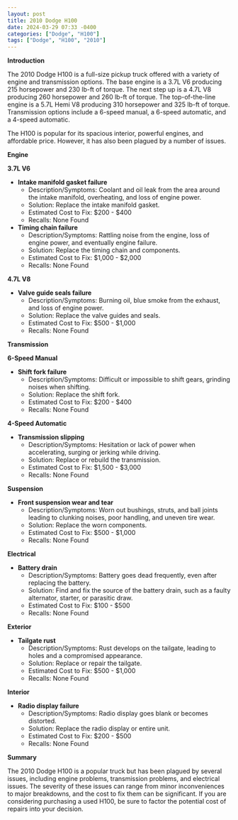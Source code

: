 ```yaml
---
layout: post
title: 2010 Dodge H100
date: 2024-03-29 07:33 -0400
categories: ["Dodge", "H100"]
tags: ["Dodge", "H100", "2010"]
---
```

**Introduction**

The 2010 Dodge H100 is a full-size pickup truck offered with a variety of engine and transmission options. The base engine is a 3.7L V6 producing 215 horsepower and 230 lb-ft of torque. The next step up is a 4.7L V8 producing 260 horsepower and 260 lb-ft of torque. The top-of-the-line engine is a 5.7L Hemi V8 producing 310 horsepower and 325 lb-ft of torque. Transmission options include a 6-speed manual, a 6-speed automatic, and a 4-speed automatic.

The H100 is popular for its spacious interior, powerful engines, and affordable price. However, it has also been plagued by a number of issues.

**Engine**

**3.7L V6**

* **Intake manifold gasket failure**
    * Description/Symptoms: Coolant and oil leak from the area around the intake manifold, overheating, and loss of engine power.
    * Solution: Replace the intake manifold gasket.
    * Estimated Cost to Fix: $200 - $400
    * Recalls: None Found
* **Timing chain failure**
    * Description/Symptoms: Rattling noise from the engine, loss of engine power, and eventually engine failure.
    * Solution: Replace the timing chain and components.
    * Estimated Cost to Fix: $1,000 - $2,000
    * Recalls: None Found

**4.7L V8**

* **Valve guide seals failure**
    * Description/Symptoms: Burning oil, blue smoke from the exhaust, and loss of engine power.
    * Solution: Replace the valve guides and seals.
    * Estimated Cost to Fix: $500 - $1,000
    * Recalls: None Found

**Transmission**

**6-Speed Manual**
* **Shift fork failure**
    * Description/Symptoms: Difficult or impossible to shift gears, grinding noises when shifting.
    * Solution: Replace the shift fork.
    * Estimated Cost to Fix: $200 - $400
    * Recalls: None Found

**4-Speed Automatic**
* **Transmission slipping**
    * Description/Symptoms: Hesitation or lack of power when accelerating, surging or jerking while driving.
    * Solution: Replace or rebuild the transmission.
    * Estimated Cost to Fix: $1,500 - $3,000
    * Recalls: None Found

**Suspension**

* **Front suspension wear and tear**
    * Description/Symptoms: Worn out bushings, struts, and ball joints leading to clunking noises, poor handling, and uneven tire wear.
    * Solution: Replace the worn components.
    * Estimated Cost to Fix: $500 - $1,000
    * Recalls: None Found

**Electrical**

* **Battery drain**
    * Description/Symptoms: Battery goes dead frequently, even after replacing the battery.
    * Solution: Find and fix the source of the battery drain, such as a faulty alternator, starter, or parasitic draw.
    * Estimated Cost to Fix: $100 - $500
    * Recalls: None Found

**Exterior**

* **Tailgate rust**
    * Description/Symptoms: Rust develops on the tailgate, leading to holes and a compromised appearance.
    * Solution: Replace or repair the tailgate.
    * Estimated Cost to Fix: $500 - $1,000
    * Recalls: None Found

**Interior**

* **Radio display failure**
    * Description/Symptoms: Radio display goes blank or becomes distorted.
    * Solution: Replace the radio display or entire unit.
    * Estimated Cost to Fix: $200 - $500
    * Recalls: None Found

**Summary**

The 2010 Dodge H100 is a popular truck but has been plagued by several issues, including engine problems, transmission problems, and electrical issues. The severity of these issues can range from minor inconveniences to major breakdowns, and the cost to fix them can be significant. If you are considering purchasing a used H100, be sure to factor the potential cost of repairs into your decision.
